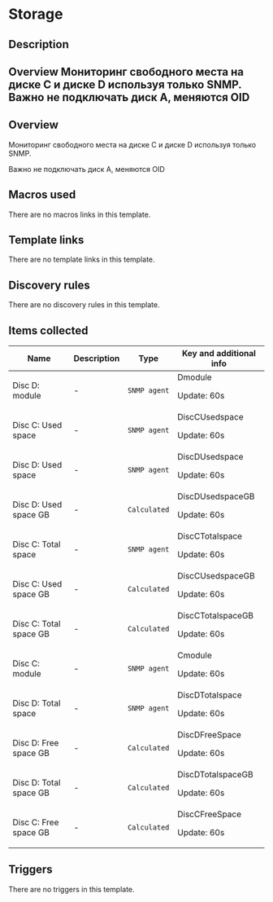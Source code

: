 # Storage

## Description

## Overview Мониторинг свободного места на диске С и диске D используя только SNMP. Важно не подключать диск А, меняются OID 

## Overview

Мониторинг свободного места на диске С и диске D используя только SNMP.


Важно не подключать диск А, меняются OID



## Macros used

There are no macros links in this template.

## Template links

There are no template links in this template.

## Discovery rules

There are no discovery rules in this template.

## Items collected

|Name|Description|Type|Key and additional info|
|----|-----------|----|----|
|Disc D: module|<p>-</p>|`SNMP agent`|Dmodule<p>Update: 60s</p>|
|Disc C: Used space|<p>-</p>|`SNMP agent`|DiscCUsedspace<p>Update: 60s</p>|
|Disc D: Used space|<p>-</p>|`SNMP agent`|DiscDUsedspace<p>Update: 60s</p>|
|Disc D: Used space GB|<p>-</p>|`Calculated`|DiscDUsedspaceGB<p>Update: 60s</p>|
|Disc C: Total space|<p>-</p>|`SNMP agent`|DiscCTotalspace<p>Update: 60s</p>|
|Disc C: Used space GB|<p>-</p>|`Calculated`|DiscCUsedspaceGB<p>Update: 60s</p>|
|Disc C: Total space GB|<p>-</p>|`Calculated`|DiscCTotalspaceGB<p>Update: 60s</p>|
|Disc C: module|<p>-</p>|`SNMP agent`|Cmodule<p>Update: 60s</p>|
|Disc D: Total space|<p>-</p>|`SNMP agent`|DiscDTotalspace<p>Update: 60s</p>|
|Disc D: Free space GB|<p>-</p>|`Calculated`|DiscDFreeSpace<p>Update: 60s</p>|
|Disc D: Total space GB|<p>-</p>|`Calculated`|DiscDTotalspaceGB<p>Update: 60s</p>|
|Disc C: Free space GB|<p>-</p>|`Calculated`|DiscCFreeSpace<p>Update: 60s</p>|
## Triggers

There are no triggers in this template.

